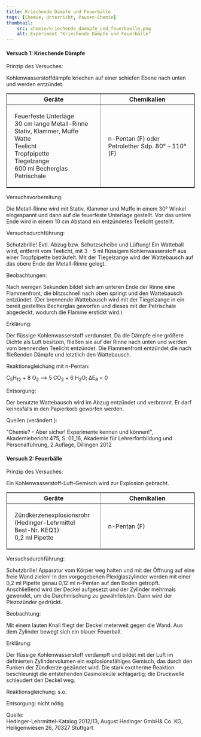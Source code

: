 ```yaml
---
title: Kriechende Dämpfe und Feuerbälle
tags: [Chemie, Unterricht, Pausen-Chemie]
thumbnail: 
    src: chemie/kriechende_daempfe_und_feuerbaelle.png
    alt: Experiment "Kriechende Dämpfe und Feuerbälle"
---
```


<h4>Versuch 1:  Kriechende Dämpfe</h4>

<youtube watch="PM1SntKuVcU"></youtube>
    
Prinzip des Versuches:

Kohlenwasserstoffdämpfe kriechen auf einer schiefen Ebene nach unten und werden entzündet. 

<table border="1">
    <tr>
        <th style="width:50%">Geräte</th>
        <th style="width:50%">Chemikalien</th>
    </tr>
    <tr>
        <td style="padding:20px">
            Feuerfeste Unterlage
            <br />
            30 cm lange Metall-Rinne
            <br />
            Stativ, Klammer, Muffe
            <br />
            Watte
            <br />
            Teelicht
            <br />
            Tropfpipette
            <br />
            Tiegelzange
            <br />
            600 ml Becherglas
            <br />
            Petrischale
        </td>
        <td style="padding:20px">n-Pentan (F) oder Petrolether Sdp. 80° – 110° (F)</td>
    </tr>
</table>

Versuchsvorbereitung: 

Die Metall-Rinne wird mit Stativ, Klammer und Muffe in einem 30°
Winkel eingespannt und dann auf die feuerfeste Unterlage gestellt. Vor
das untere Ende wird in einem 10 cm Abstand ein entzündetes Teelicht
gestellt. 

Versuchsdurchführung:

Schutzbrille! Evtl. Abzug bzw. Schutzscheibe und Lüftung!  Ein
Watteball wird, entfernt vom Teelicht, mit 3 - 5 ml flüssigem
Kohlenwasserstoff aus einer Tropfpipette beträufelt. Mit der
Tiegelzange wird der Wattebausch auf das obere Ende der Metall-Rinne
gelegt.

Beobachtungen:

Nach wenigen Sekunden bildet sich am unteren Ende der Rinne eine
Flammenfront, die blitzschnell nach oben springt und den Wattebausch
entzündet.  (Der brennende Wattebausch wird mit der Tiegelzange in
ein bereit gestelltes Becherglas geworfen und dieses mit der
Petrischale abgedeckt, wodurch die Flamme erstickt wird.)

Erklärung:

Der flüssige Kohlenwasserstoff verdunstet. Da die Dämpfe eine größere
Dichte als Luft besitzen, fließen sie auf der Rinne nach unten und
werden vom brennenden Teelicht entzündet. Die Flammenfront entzündet
die nach fließenden Dämpfe und letztlich den Wattebausch.

Reaktionsgleichung mit n-Pentan:

C<sub>5</sub>H<sub>12</sub> + 8 O<sub>2</sub> ⟶ 5 CO<sub>2</sub> + 6 H<sub>2</sub>O;  ΔE<sub>R</sub> < 0

Entsorgung:

Der benutzte Wattebausch wird im Abzug entzündet und verbrannt. Er
darf keinesfalls in den Papierkorb geworfen werden.

Quellen (verändert ):

"Chemie? - Aber sicher! Experimente kennen und können!",
Akademiebericht 475, S.  01_16, Akademie für Lehrerfortbildung und
Personalführung, 2.Auflage, Dillingen 2012
 

<h4>Versuch 2: Feuerbälle</h4>

<youtube watch="dQw4w9WgXcQ"></youtube>
    
Prinzip des Versuches:

Ein Kohlenwasserstoff-Luft-Gemisch wird zur Explosion gebracht.

<table border="1" style="width:100%">
    <tr>
        <th style="width:50%">Geräte</th>
        <th style="width:50%">Chemikalien</th>
    </tr>
    <tr>
        <td style="padding:20px">
            Zündkerzenexplosionsrohr
            <br />
            (Hedinger-Lehrmittel Best-Nr. KEQ1)
            <br />
            0,2 ml Pipette
        </td>
        <td style="padding:20px">n-Pentan (F)</td>
    </tr>
</table>

Versuchsdurchführung:

Schutzbrille! Apparatur vom Körper weg halten und mit der Öffnung auf
eine freie Wand zielen!  In den vorgegebenen Plexiglaszylinder werden
mit einer 0,2 ml Pipette genau 0,12 ml n-Pentan auf den Boden
getropft. Anschließend wird der Deckel aufgesetzt und der Zylinder
mehrmals gewendet, um die Durchmischung zu gewährleisten. Dann wird
der Piezozünder gedrückt.

Beobachtung:

Mit einem lauten Knall fliegt der Deckel meterweit gegen die Wand. Aus
dem Zylinder bewegt sich ein blauer Feuerball.

Erklärung:

Der flüssige Kohlenwasserstoff verdampft und bildet mit der Luft im
definierten Zylindervolumen ein explosionsfähiges Gemisch, das durch
den Funken der Zündkerze gezündet wird. Die stark exotherme Reaktion
beschleunigt die entstehenden Gasmoleküle schlagartig; die Druckwelle
schleudert den Deckel weg.

Reaktionsgleichung: s.o.

Entsorgung: nicht nötig

Quelle: <br />
Hedinger-Lehrmittel-Katalog 2012/13, August Hedinger
GmbH& Co. KG, Heiligenwiesen 26, 70327 Stuttgart
